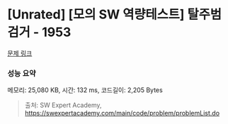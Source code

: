 # [Unrated] [모의 SW 역량테스트] 탈주범 검거 - 1953 

[문제 링크](https://swexpertacademy.com/main/code/problem/problemDetail.do?contestProbId=AV5PpLlKAQ4DFAUq) 

### 성능 요약

메모리: 25,080 KB, 시간: 132 ms, 코드길이: 2,205 Bytes



> 출처: SW Expert Academy, https://swexpertacademy.com/main/code/problem/problemList.do